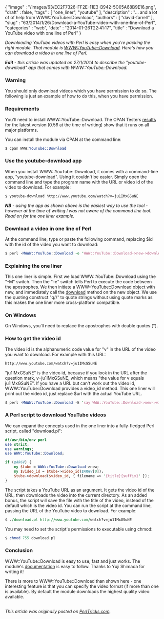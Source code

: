 {
   "image" : "/images/63/EC2F7326-FF2E-11E3-B942-5C05A68B9E16.png",
   "draft" : false,
   "tags" : [
      "one_liner",
      "youtube"
   ],
   "description" : "... and a lot of of help from WWW::YouTube::Download",
   "authors" : [
      "david-farrell"
   ],
   "slug" : "63/2014/1/26/Download-a-YouTube-video-with-one-line-of-Perl",
   "categories" : "web",
   "date" : "2014-01-26T22:41:17",
   "title" : "Download a YouTube video with one line of Perl"
}


*Downloading YouTube videos with Perl is easy when you're packing the right module. That module is [WWW::YouTube::Download](https://metacpan.org/pod/WWW::YouTube::Download). Here's how you can download a video in one line of Perl.*

***Edit** - this article was updated on 27/1/2014 to describe the "youtube-download" app that comes with WWW::YouTube::Download.*

### Warning

You should only download videos which you have permission to do so. The following is just an example of how to do this, when you have permission.

### Requirements

You'll need to install WWW::YouTube::Download. The CPAN Testers [results](http://matrix.cpantesters.org/?dist=WWW-YouTube-Download+0.56) for the latest version (0.56 at the time of writing) show that it runs on all major platforms.

You can install the module via CPAN at the command line:

```perl
$ cpan WWW:YouTube::Download
```

### Use the youtube-download app

When you install WWW::YouTube::Download, it comes with a command-line app, "youtube-download". Using it couldn't be easier. Simply open the command line and type the program name with the URL or video id of the video to download. For example:

```perl
$ youtube-download http://www.youtube.com/watch?v=ju1IMxGSuNE
```

***NB** - using the app as shown above is the easiest way to use the tool - however at the time of writing I was not aware of the command line tool. Read on for the one liner example.*

### Download a video in one line of Perl

At the command line, type or paste the following command, replacing $id with the id of the video you want to download:

```perl
$ perl -MWWW::YouTube::Download -e 'WWW::YouTube::Download->new->download(q/$id/)'
```

### Explaining the one liner

This one liner is simple. First we load WWW::YouTube::Download using the "-M" switch. Then the "-e" switch tells Perl to execute the code between the apostrophes. We then initiate a WWW::YouTube::Download object with new, and immediately call the [download](https://metacpan.org/pod/WWW::YouTube::Download#download-video_id-args) method on the new object. We use the quoting construct "q//" to quote strings without using quote marks as this makes the one liner more cross-platform compatible.

### On Windows

On Windows, you'll need to replace the apostrophes with double quotes (").

### How to get the video id

The video id is the alphanumeric code value for "v" in the URL of the video you want to download. For example with this URL:

```perl
http://www.youtube.com/watch?v=ju1IMxGSuNE
```

"ju1IMxGSuNE" is the video id, because if you look in the URL after the question mark, v=ju1IMxGSuNE, which means "the value for v equals ju1IMxGSuNE". If you have a URL but can't work out the video id, WWW::YouTube::Download provides a video\_id method. This one liner will print out the video id, just replace $url with the actual YouTube URL.

```perl
$ perl -MWWW::YouTube::Download -E 'say WWW::YouTube::Download->new->video_id(q{$url})'
```

### A Perl script to download YouTube videos

We can expand the concepts used in the one liner into a fully-fledged Perl script, called "download.pl":

```perl
#!/usr/bin/env perl
use strict;
use warnings;
use WWW::YouTube::Download;

if (@ARGV) {
    my $tube = WWW::YouTube::Download->new;
    my $video_id = $tube->video_id($ARGV[0]);
    $tube->download($video_id, { filename => '{title}{suffix}' }); 
}
```

The script takes a YouTube URL as an argument. It gets the video id of the URL, then downloads the video into the current directory. As an added bonus, the script will save the file with the title of the video, instead of the default which is the video id. You can run the script at the command line, passing the URL of the YouTube video to download. For example:

```perl
$ ./download.pl http://www.youtube.com/watch?v=ju1IMxGSuNE
```

You may need to set the script's permissions to executable using chmod:

```perl
$ chmod 755 download.pl
```

### Conclusion

WWW::YouTube::Download is easy to use, fast and just works. The module's [documentation](https://metacpan.org/pod/WWW::YouTube::Download) is easy to follow. Thanks to Yuji Shimada for writing it!

There is more to WWW::YouTube::Download than shown here - one interesting feature is that you can specify the video format (if more than one is available). By default the module downloads the highest quality video available.

\
*This article was originally posted on [PerlTricks.com](http://perltricks.com).*
